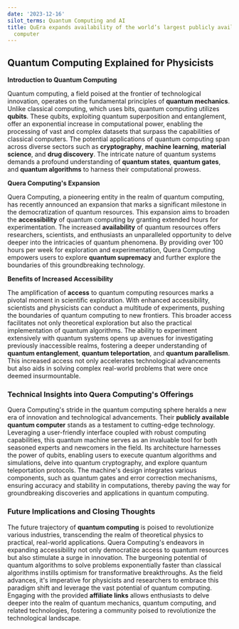 ```yaml
---
date: '2023-12-16'
silot_terms: Quantum Computing and AI
title: QuEra expands availability of the world’s largest publicly available quantum
  computer
---
```


## Quantum Computing Explained for Physicists

**Introduction to Quantum Computing**

Quantum computing, a field poised at the frontier of technological innovation, operates on the fundamental principles of **quantum mechanics**. Unlike classical computing, which uses bits, quantum computing utilizes **qubits**. These qubits, exploiting quantum superposition and entanglement, offer an exponential increase in computational power, enabling the processing of vast and complex datasets that surpass the capabilities of classical computers. The potential applications of quantum computing span across diverse sectors such as **cryptography**, **machine learning**, **material science**, and **drug discovery**. The intricate nature of quantum systems demands a profound understanding of **quantum states**, **quantum gates**, and **quantum algorithms** to harness their computational prowess.

**Quera Computing's Expansion**

Quera Computing, a pioneering entity in the realm of quantum computing, has recently announced an expansion that marks a significant milestone in the democratization of quantum resources. This expansion aims to broaden the **accessibility** of quantum computing by granting extended hours for experimentation. The increased **availability** of quantum resources offers researchers, scientists, and enthusiasts an unparalleled opportunity to delve deeper into the intricacies of quantum phenomena. By providing over 100 hours per week for exploration and experimentation, Quera Computing empowers users to explore **quantum supremacy** and further explore the boundaries of this groundbreaking technology.

**Benefits of Increased Accessibility**

The amplification of **access** to quantum computing resources marks a pivotal moment in scientific exploration. With enhanced accessibility, scientists and physicists can conduct a multitude of experiments, pushing the boundaries of quantum computing to new frontiers. This broader access facilitates not only theoretical exploration but also the practical implementation of quantum algorithms. The ability to experiment extensively with quantum systems opens up avenues for investigating previously inaccessible realms, fostering a deeper understanding of **quantum entanglement**, **quantum teleportation**, and **quantum parallelism**. This increased access not only accelerates technological advancements but also aids in solving complex real-world problems that were once deemed insurmountable.

### Technical Insights into Quera Computing's Offerings

Quera Computing's stride in the quantum computing sphere heralds a new era of innovation and technological advancements. Their **publicly available quantum computer** stands as a testament to cutting-edge technology. Leveraging a user-friendly interface coupled with robust computing capabilities, this quantum machine serves as an invaluable tool for both seasoned experts and newcomers in the field. Its architecture harnesses the power of qubits, enabling users to execute quantum algorithms and simulations, delve into quantum cryptography, and explore quantum teleportation protocols. The machine's design integrates various components, such as quantum gates and error correction mechanisms, ensuring accuracy and stability in computations, thereby paving the way for groundbreaking discoveries and applications in quantum computing.

### Future Implications and Closing Thoughts

The future trajectory of **quantum computing** is poised to revolutionize various industries, transcending the realm of theoretical physics to practical, real-world applications. Quera Computing's endeavors in expanding accessibility not only democratize access to quantum resources but also stimulate a surge in innovation. The burgeoning potential of quantum algorithms to solve problems exponentially faster than classical algorithms instills optimism for transformative breakthroughs. As the field advances, it's imperative for physicists and researchers to embrace this paradigm shift and leverage the vast potential of quantum computing. Engaging with the provided **affiliate links** allows enthusiasts to delve deeper into the realm of quantum mechanics, quantum computing, and related technologies, fostering a community poised to revolutionize the technological landscape.